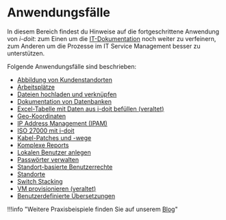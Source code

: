# Anwendungsfälle

In diesem Bereich findest du Hinweise auf die fortgeschrittene Anwendung von _i-doit_: zum Einen um die [IT-Dokumentation](../glossar.md#it-dokumentation) noch weiter zu verfeinern, zum Anderen um die Prozesse im IT Service Management besser zu unterstützen.

Folgende Anwendungsfälle sind beschrieben:

*   [Abbildung von Kundenstandorten](./abbildung-von-kundenstandorten.md)
*   [Arbeitsplätze](./arbeitsplaetze.md)
*   [Dateien hochladen und verknüpfen](./dateien-hochladen-und-verknuepfen.md)
*   [Dokumentation von Datenbanken](./dokumentation-von-datenbanken.md)
*   [Excel-Tabelle mit Daten aus i-doit befüllen (veraltet)](./excel-tabelle-mit-daten-aus-i-doit-befuellen.md)
*   [Geo-Koordinaten](./geo-koordinaten.md)
*   [IP Address Management (IPAM)](./ip-adress-management.md)
*   [ISO 27000 mit i-doit](./iso27000-mit-i-doit.md)
*   [Kabel-Patches und -wege](./kabel-patches-und-wege.md)
*   [Komplexe Reports](./komplexe-reports.md)
*   [Lokalen Benutzer anlegen](./lokalen-benutzer-anlegen.md)
*   [Passwörter verwalten](./passwoerter-verwalten.md)
*   [Standort-basierte Benutzerrechte](./standort-basierte-benutzerrechte.md)
*   [Standorte](./standorte.md)
*   [Switch Stacking](./switch-stacking.md)
*   [VM provisionieren (veraltet)](./vm-provisionieren.md)
*   [Benutzerdefinierte Übersetzungen](./benutzerdefinierte-uebersetzungen.md)

!!!info "Weitere Praxisbeispiele finden Sie auf unserem [Blog](https://www.i-doit.com/blog/category/praxisbeispiele/)"
